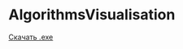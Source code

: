 # AlgorithmsVisualisation

[Скачать .exe](https://github.com/ItsKil0byte/AlgorithmsVisualisation/releases/tag/release)

